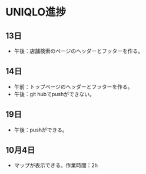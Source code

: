 # UNIQLO進捗

## 13日
* 午後：店舗検索のページのヘッダーとフッターを作る。

## 14日
* 午前：トップページのヘッダーとフッターを作る。
* 午後：git hubでpushができない。

## 19日
* 午後：pushができる。

## 10月4日
* マップが表示できる。作業時間：2h

